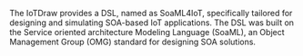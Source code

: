 The IoTDraw provides a DSL, named as SoaML4IoT, specifically tailored for designing and simulating SOA-based IoT applications. The DSL was built on the Service oriented architecture Modeling Language (SoaML), an Object Management Group (OMG) standard for designing SOA solutions.
